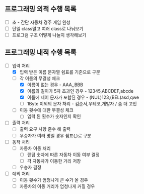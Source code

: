 ## 프로그래밍 외적 수행 목록

- [ ]  초 - 간단 자동차 경주 게임 완성
- [ ]  단일 class말고 여러 class로 나눠보기
- [ ]  프로그램 구조 어떻게 나눌지 생각해보기

## 프로그래밍 내적 수행 목록

- [ ]  입력 처리
    - [x]  입력 받은 이름 문자열 쉼표를 기준으로 구분
    - [ ]  각 이름의 무결성 체크
        - [x]  이름이 없는 경우 - AAA,,BBB
        - [x]  이름의 길이가 5자 초과인 경우 - 12345,ABCDEF,abcde
        - [x]  이름에 제어 문자가 포함된 경우 - (NUL)123,(BEL)asd,qwe
        - [ ]  1Byte 이외의 문자 처리 - 김준서,우테코,개발자 / 좀 더 고민
    - [ ]  이동 횟수에 대한 무결성 체크
        - [ ]  입력 된 횟수가 숫자인지 확인
- [ ]  출력 처리
    - [ ]  출력 요구 사항 준수 해 출력
    - [ ]  우승자가 여러 명일 경우 쉼표(,)로 구분
- [ ]  동작 처리
    - [ ]  자동차 이동 처리
        - [ ]  랜덤 숫자에 따른 자동차 이동 여부 결정
        - [ ]  각 자동차가 이동한 거리 저장
    - [ ]  우승자 결정
- [ ]  예외 처리
    - [ ]  이동 횟수가 엄청나게 큰 수가 올 경우
    - [ ]  자동차의 이동 거리가 엄청나게 커질 경우
